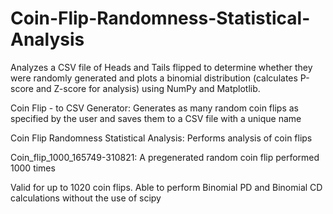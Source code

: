 # Coin-Flip-Randomness-Statistical-Analysis
Analyzes a CSV file of Heads and Tails flipped to determine whether they were randomly generated and plots a binomial distribution (calculates P-score and Z-score for analysis) using NumPy and Matplotlib.


Coin Flip - to CSV Generator:    Generates as many random coin flips as specified by the user and saves them to a CSV file with a unique name

Coin Flip Randomness Statistical Analysis:    Performs analysis of coin flips

Coin_flip_1000_165749-310821:    A pregenerated random coin flip performed 1000 times

Valid for up to 1020 coin flips. Able to perform Binomial PD and Binomial CD calculations without the use of scipy
